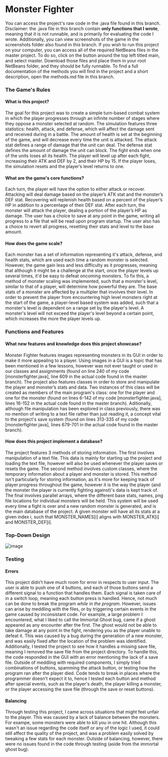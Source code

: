 # Monster Fighter
You can access the project's raw code in the .java file found in this branch. Disclaimer: the .java file in this branch contain __only functions that I wrote__, meaning that it is not runnable, and is primarily for evaluating the code I wrote. Additionally, you can view screenshots of the game in the screenshots folder also found in this branch. If you wish to run this project on your computer, you can access all of the required NetBeans files in the master project. To do so, click on the button around the top left titled main, and select master. Download those files and place them in your root NetBeans folder, and they should be fully runnable. To find a full documentation of the methods you will find in the project and a short description, open the methods.md file in this branch.

### The Game's Rules
#### What is this project?
The goal for this project was to create a simple turn-based combat system in which the player progresses through an infinite number of stages where they oppose a monster selected at random. The simulation features three statistics: health, attack, and defense, which will affect the damage sent and received during in a battle. The amount of health is set at the beginning of the game, and will decrease every time the unit is attacked. The attack stat defines a range of damage that the unit can deal. The defense stat defines the amount of damage the unit can block. The fight ends when one of the units loses all its health. The player will level up after each fight, increasing their ATK and DEF by 2, and their HP by 15. If the player loses, the simulation resets and the player’s level returns to one.

#### What are the game's core functions?
Each turn, the player will have the option to either attack or recover. Attacking will deal damage based on the player’s ATK stat and the monster’s DEF stat. Recovering will replenish health based on a percent of the player’s HP in addition to a percentage of their DEF stat. After each turn, the monster will attack the player, dealing a portion of the player’s HP as damage. The user has a choice to save at any point in the game, writing all progress to a file that will be read upon program startup. The user also has a choice to revert all progress, resetting their stats and level to the base amount.

#### How does the game scale?
Each monster has a set of information representing it's attack, defense, and health stats, which are used each time a random monster is selected. However, the game gain less and less difficulty as it progresses, meaning that although it might be a challenge at the start, once the player levels up several times, it'd be easy to defeat oncoming monsters. To fix this, a method of monster scaling was implemented, such that a monster's level, similar to that of a player, will determine how powerful they are. The base stats of a monster are affected by a multipler that involves their level. In order to prevent the player from encountering high level monsters right at the start of the game, a player-level based system was added, such that a monster's level is dependent on a range set by the player's level. A monster's level will not exceed the player's level beyond a certain point, which increases the more the player levels up.

### Functions and Features
#### What new features and knowledge does this project showcase?
Monster Fighter features images representing monsters in its GUI in order to make it more appealing to a player. Using images in a GUI is a topic that has been mentioned in a few lessons, however was not ever taught or used in our classes and assignments (found on line 240 of my code [monsterfighter.java], line 609 in the actual code found in the master branch). The project also features classes in order to store and manipulate the player and monster’s stats and data. Two instances of this class will be created as members of the main program's class: one for the player and one for the monster (found on lines 6-142 of my code [monsterfighter.java], lines 16-152 in the actual code found in the master branch). Aditionally, although file manipulation has been explored in class previously, there was no mention of writing to a text file rather than just reading it, a concept vital to the project's save system (found on lines 313-335 of my code [monsterfighter.java], lines 679-701 in the actual code found in the master branch).

#### How does this project implement a database?
The project features 3 methods of storing information. The first involves manipulation of a text file. This data is mainly for starting up the project and loading the text file, however will also be used whenever the player saves or resets the game. The second method involves custom classes, where the temporary information about a player and monster is stored. This method isn't particularly for storing information, as it's more for keeping track of player progress throughout the game, however it is the way the player (and the monster the player is currently fighting against)'s data is kept track of. The final involves parallel arrays, where the different base stats, names, png file locations for individual monsters will be held. This system will be used every time a fight is over and a new random monster is generated, and is the main database of the project. A given monster will have all its stats at a given index i, such that MONSTER_NAMES[i] aligns with MONSTER_ATK[i] and MONSTER_DEF[i].

### Top-Down Design
![image](https://user-images.githubusercontent.com/59585745/122836829-08050580-d2c1-11eb-84e7-adfd779e7f0a.png)

### Testing
#### Errors
This project didn't have much room for error in respects to user input. The user is able to push one of 4 buttons, and each of those buttons send a different signal to a function that handles them. Each signal is taken care of in a switch loop, meaning each button press is handled. Hence, not much can be done to break the program _while in the program_. However, issues can arise by meddling with the files, or by triggering certain events in the game caused by inconsistant code. For example, a large problem I encountered, what I liked to call the Immortal Ghost bug, came if a ghost appeared as any encounter after the first. The ghost would not be able to take damage at any point in the fight, rendering you as the player unable to defeat it. This was caused by a bug during the generation of a new monster, and was easily fixed after the location of the problem was identified. Additionally, I tested the project to see how it handles a missing save file, meaning I removed the save file from the project directory. To handle this, the code responded in the GUI with an error mentioning the lack of a save file. Outside of meddling with required components, I simply tried combinations of buttons, spamming the attack button, or testing how the program ran after the player died. Code tends to break in places where the programmer doesn't expect it to, hence I tested each button and method after special events, such as the player's death, the player killing a monster, or the player accessing the save file (through the save or reset buttons).

#### Balancing
Through testing this project, I came across situations that might feel unfair to the player. This was caused by a lack of balance between the monsters. For exampe, some monsters were able to kill you in one hit. Although this wasn't an issue regarding the code itself or any of the logic I used, it could still affect the quality of the project, and was a problem easily solved by tweaking a few stats for each monster. Outside of balancing, however, there were no issues found in the code through testing (aside from the immortal ghost bug).
